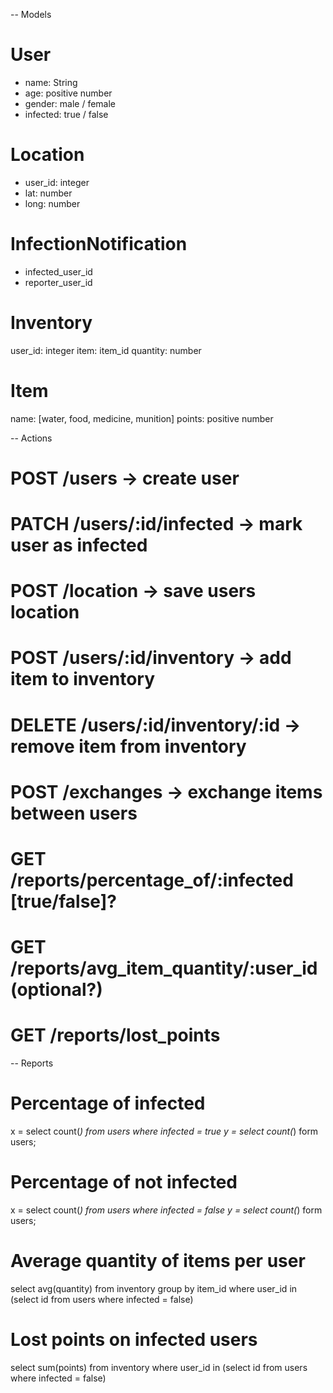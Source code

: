 -- Models

# User
  - name: String
  - age: positive number
  - gender: male / female
  - infected: true / false

# Location
  - user_id: integer
  - lat: number
  - long: number

# InfectionNotification
  - infected_user_id
  - reporter_user_id

# Inventory
  user_id: integer
  item: item_id
  quantity: number

# Item
  name: [water, food, medicine, munition]
  points: positive number


-- Actions

# POST /users -> create user
# PATCH /users/:id/infected -> mark user as infected
# POST /location -> save users location
# POST /users/:id/inventory -> add item to inventory
# DELETE /users/:id/inventory/:id -> remove item from inventory
# POST /exchanges -> exchange items between users

# GET /reports/percentage_of/:infected [true/false]?
# GET /reports/avg_item_quantity/:user_id (optional?)
# GET /reports/lost_points


-- Reports

# Percentage of infected
  x = select count(*) from users where infected = true
  y = select count(*) form users;

# Percentage of not infected
  x = select count(*) from users where infected = false
  y = select count(*) form users;

# Average quantity of items per user
  select avg(quantity) from inventory group by item_id where user_id in (select id from users where infected = false)

# Lost points on infected users
  select sum(points) from inventory where user_id in (select id from users where infected = false)
